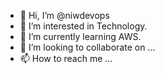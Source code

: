 - 👋 Hi, I’m @niwdevops
- 👀 I’m interested in Technology.
- 🌱 I’m currently learning AWS.
- 💞️ I’m looking to collaborate on ...
- 📫 How to reach me ...

<!---
niwdevops/niwdevops is a ✨ special ✨ repository because its `README.md` (this file) appears on your GitHub profile.
You can click the Preview link to take a look at your changes.
--->
